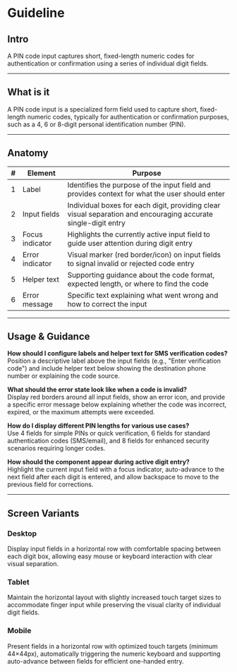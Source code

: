 # Guideline

## Intro

A PIN code input captures short, fixed-length numeric codes for authentication or confirmation using a series of individual digit fields.

---

## What is it

A PIN code input is a specialized form field used to capture short, fixed-length numeric codes, typically for authentication or confirmation purposes, such as a 4, 6 or 8-digit personal identification number (PIN).

---

## Anatomy

| # | Element | Purpose |
|---|---------|---------|
| 1 | Label | Identifies the purpose of the input field and provides context for what the user should enter |
| 2 | Input fields | Individual boxes for each digit, providing clear visual separation and encouraging accurate single-digit entry |
| 3 | Focus indicator | Highlights the currently active input field to guide user attention during digit entry |
| 4 | Error indicator | Visual marker (red border/icon) on input fields to signal invalid or rejected code entry |
| 5 | Helper text | Supporting guidance about the code format, expected length, or where to find the code |
| 6 | Error message | Specific text explaining what went wrong and how to correct the input |

---

## Usage & Guidance

**How should I configure labels and helper text for SMS verification codes?**  
Position a descriptive label above the input fields (e.g., "Enter verification code") and include helper text below showing the destination phone number or explaining the code source.

**What should the error state look like when a code is invalid?**  
Display red borders around all input fields, show an error icon, and provide a specific error message below explaining whether the code was incorrect, expired, or the maximum attempts were exceeded.

**How do I display different PIN lengths for various use cases?**  
Use 4 fields for simple PINs or quick verification, 6 fields for standard authentication codes (SMS/email), and 8 fields for enhanced security scenarios requiring longer codes.

**How should the component appear during active digit entry?**  
Highlight the current input field with a focus indicator, auto-advance to the next field after each digit is entered, and allow backspace to move to the previous field for corrections.

---

## Screen Variants

### Desktop  
Display input fields in a horizontal row with comfortable spacing between each digit box, allowing easy mouse or keyboard interaction with clear visual separation.

### Tablet  
Maintain the horizontal layout with slightly increased touch target sizes to accommodate finger input while preserving the visual clarity of individual digit fields.

### Mobile  
Present fields in a horizontal row with optimized touch targets (minimum 44×44px), automatically triggering the numeric keyboard and supporting auto-advance between fields for efficient one-handed entry.